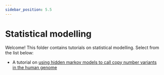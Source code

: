 ```yaml
---
sidebar_position: 5.5
---
```


# Statistical modelling

Welcome!  This folder contains tutorials on statistical modelling.
Select from the list below:

* A tutorial on [using hidden markov models to call copy number variants in the human genome](./Hidden_markov_models/README.md)

